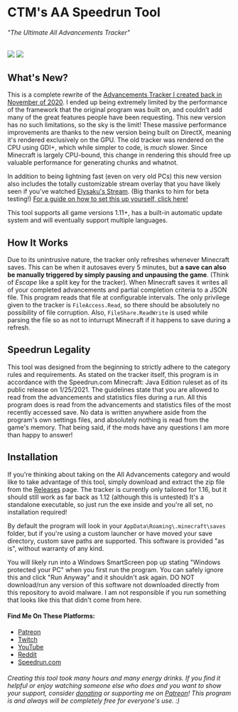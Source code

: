 # CTM's AA Speedrun Tool
###### "The Ultimate All Advancements Tracker"

![](info/preview_overlay.gif)
![](info/preview_main.gif)

## What's New?
This is a complete rewrite of the [Advancements Tracker I created back in November of 2020](https://github.com/DarwinBaker/AdvancementsTracker). I ended up being extremely limited by the performance of the framework that the original program was built on, and couldn't add many of the great features people have been requesting. This new version has no such limitations, so the sky is the limit! These massive performance improvements are thanks to the new version being built on DirectX, meaning it's rendered exclusively on the GPU. The old tracker was rendered on the CPU using GDI+, which while simpler to code, is *much* slower. Since Minecraft is largely CPU-bound, this change in rendering this should free up valuable performance for generating chunks and whatnot.

In addition to being lightning fast (even on very old PCs) this new version also includes the totally customizable stream overlay that you have likely seen if you've watched [Elysaku's Stream](https://www.twitch.tv/elysaku). (Big thanks to him for beta testing!) [For a guide on how to set this up yourself, click here!](info/obs.md)

This tool supports all game versions 1.11+, has a built-in automatic update system and will eventually support multiple languages.

## How It Works

Due to its unintrusive nature, the tracker only refreshes whenever Minecraft saves. This can be when it autosaves every 5 minutes, but **a save can also be manually triggered by simply pausing and unpausing the game**. (Think of *Escape* like a split key for the tracker). When Minecraft saves it writes all of your completed advancements and partial completion criteria to a JSON file. This program reads that file at configurable intervals. The only privilege given to the tracker is `FileAccess.Read`, so there should be absolutely no possibility of file corruption. Also, `FileShare.ReadWrite` is used while parsing the file so as not to inturrupt Minecraft if it happens to save during a refresh.

## Speedrun Legality

This tool was designed from the beginning to strictly adhere to the category rules and requirements. As stated on the tracker itself, this program is in accordance with the Speedrun.com Minecraft: Java Edition ruleset as of its public release on 1/25/2021. The guidelines state that you are allowed to read from the advancements and statistics files during a run. All this program does is read from the advancements and statistics files of the most recently accessed save. No data is written anywhere aside from the program's own settings files, and absolutely nothing is read from the game's memory. That being said, if the mods have any questions I am more than happy to answer!

## Installation

If you're thinking about taking on the All Advancements category and would like to take advantage of this tool, simply download and extract the zip file from the [Releases](https://github.com/DarwinBaker/AATool/releases) page. The tracker is currently only tailored for 1.16, but it should still work as far back as 1.12 (although this is untested) 
It's a standalone executable, so just run the exe inside and you're all set, no installation required!  

By default the program will look in your `AppData\Roaming\.minecraft\saves` folder, but if you're using a custom launcher or have moved your save directory, custom save paths are supported. This software is provided "as is", without warranty of any kind. 

You will likely run into a Windows SmartScreen pop up stating "Windows protected your PC" when you first run the program. You can safely ignore this and click "Run Anyway" and it shouldn't ask again. DO NOT download/run any version of this software not downloaded directly from this repository to avoid malware. I am not responsible if you run something that looks like this that didn't come from here.

#### Find Me On These Platforms:
- [Patreon](https://www.patreon.com/_ctm)
- [Twitch](https://www.twitch.tv/ctm_256)
- [YouTube](https://www.youtube.com/channel/UCdJ1FnTvTpna4VGkEyJ9_NA)
- [Reddit](https://www.reddit.com/user/_CTM_)
- [Speedrun.com](https://www.speedrun.com/user/CTM)

###### Creating this tool took many hours and many energy drinks. If you find it helpful or enjoy watching someone else who does and you want to show your support, consider [donating](https://www.paypal.com/donate?hosted_button_id=EN29468P8CY24) or supporting me on [Patreon](https://www.patreon.com/_ctm)! This program is and always will be completely free for everyone's use. :)
